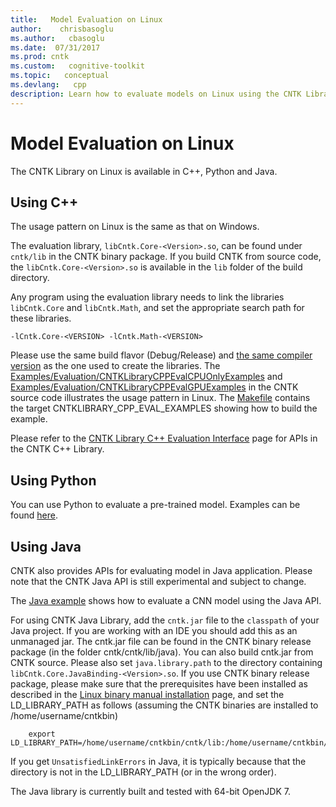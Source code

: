 ```yaml
---
title:   Model Evaluation on Linux
author:    chrisbasoglu
ms.author:   cbasoglu
ms.date:  07/31/2017
ms.prod: cntk
ms.custom:   cognitive-toolkit
ms.topic:   conceptual
ms.devlang:   cpp
description: Learn how to evaluate models on Linux using the CNTK Library in C++, Python, and Java. Detailed instructions and examples provided.
---
```


# Model Evaluation on Linux

The CNTK Library on Linux is available in C++, Python and Java.

## Using C++
The usage pattern on Linux is the same as that on Windows.  
   
The evaluation library, `libCntk.Core-<Version>.so`, can be found under `cntk/lib` in the CNTK binary package. If you build CNTK from source code, the `libCntk.Core-<Version>.so` is available in the `lib` folder of the build directory.

Any program using the evaluation library needs to link the libraries `libCntk.Core` and `libCntk.Math`, and set the appropriate search path for these libraries. 
```
-lCntk.Core-<VERSION> -lCntk.Math-<VERSION>
```
Please use the same build flavor (Debug/Release) and [the same compiler version](./Setup-CNTK-on-Linux.md#c-compiler) as the one used to create the libraries. The [Examples/Evaluation/CNTKLibraryCPPEvalCPUOnlyExamples](https://github.com/Microsoft/CNTK/tree/release/latest/Examples/Evaluation/CNTKLibraryCPPEvalCPUOnlyExamples) and [Examples/Evaluation/CNTKLibraryCPPEvalGPUExamples](https://github.com/Microsoft/CNTK/tree/release/latest/Examples/Evaluation/CNTKLibraryCPPEvalGPUExamples) in the CNTK source code illustrates the usage pattern in Linux. The [Makefile](https://github.com/Microsoft/CNTK/tree/release/latest/Makefile) contains the target CNTKLIBRARY_CPP_EVAL_EXAMPLES showing how to build the example.

Please refer to the [CNTK Library C++ Evaluation Interface](./CNTK-Library-Native-Eval-Interface.md) page for APIs in the CNTK C++ Library.

## Using Python
You can use Python to evaluate a pre-trained model. Examples can be found [here](./How-do-I-Evaluate-models-in-Python.md).

## Using Java
CNTK also provides APIs for evaluating model in Java application. Please note that the CNTK Java API is still experimental and subject to change.

The [Java example](https://github.com/Microsoft/CNTK/tree/release/latest/Tests/EndToEndTests/EvalClientTests/JavaEvalTest/src/Main.java) shows how to evaluate a CNN model using the Java API.

For using CNTK Java Library, add the `cntk.jar` file to the `classpath` of your Java project. If you are working with an IDE you should add this as an unmanaged jar. The cntk.jar file can be found in the CNTK binary release package (in the folder cntk/cntk/lib/java). You can also build cntk.jar from CNTK source. Please also set `java.library.path` to the directory containing `libCntk.Core.JavaBinding-<Version>.so`. If you use CNTK binary release package, please make sure that the prerequisites have been installed as described in the [Linux binary manual installation](./Setup-Linux-Binary-Manual.md) page, and set the LD_LIBRARY_PATH as follows (assuming the CNTK binaries are installed to /home/username/cntkbin)
```
    export LD_LIBRARY_PATH=/home/username/cntkbin/cntk/lib:/home/username/cntkbin/cntk/dependencies/lib:$LD_LIBRARY_PATH
```
If you get `UnsatisfiedLinkErrors` in Java, it is typically because that the directory is not in the LD_LIBRARY_PATH (or in the wrong order).

The Java library is currently built and tested with 64-bit OpenJDK 7.
